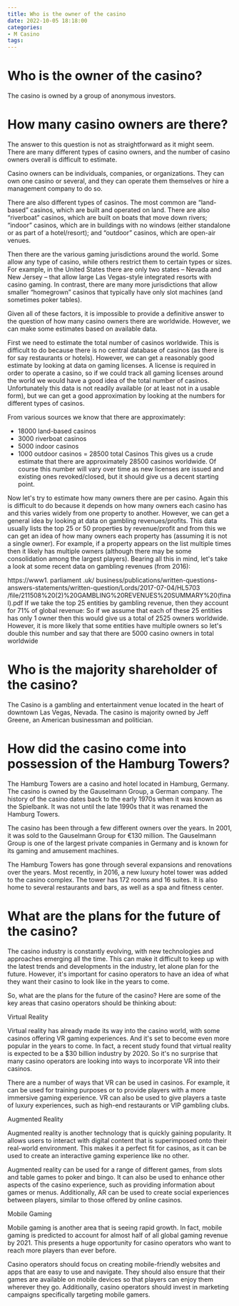```yaml
---
title: Who is the owner of the casino
date: 2022-10-05 18:18:00
categories:
- M Casino
tags:
---
```



#  Who is the owner of the casino?

The casino is owned by a group of anonymous investors.

#  How many casino owners are there?

The answer to this question is not as straightforward as it might seem. There are many different types of casino owners, and the number of casino owners overall is difficult to estimate.

Casino owners can be individuals, companies, or organizations. They can own one casino or several, and they can operate them themselves or hire a management company to do so.

There are also different types of casinos. The most common are “land-based” casinos, which are built and operated on land. There are also “riverboat” casinos, which are built on boats that move down rivers; “indoor” casinos, which are in buildings with no windows (either standalone or as part of a hotel/resort); and “outdoor” casinos, which are open-air venues.

Then there are the various gaming jurisdictions around the world. Some allow any type of casino, while others restrict them to certain types or sizes. For example, in the United States there are only two states – Nevada and New Jersey – that allow large Las Vegas-style integrated resorts with casino gaming. In contrast, there are many more jurisdictions that allow smaller “homegrown” casinos that typically have only slot machines (and sometimes poker tables).

Given all of these factors, it is impossible to provide a definitive answer to the question of how many casino owners there are worldwide. However, we can make some estimates based on available data.

First we need to estimate the total number of casinos worldwide. This is difficult to do because there is no central database of casinos (as there is for say restaurants or hotels). However, we can get a reasonably good estimate by looking at data on gaming licenses. A license is required in order to operate a casino, so if we could track all gaming licenses around the world we would have a good idea of the total number of casinos. Unfortunately this data is not readily available (or at least not in a usable form), but we can get a good approximation by looking at the numbers for different types of casinos.

From various sources we know that there are approximately:

- 18000 land-based casinos
- 3000 riverboat casinos
- 5000 indoor casinos
- 1000 outdoor casinos
= 28500 total Casinos
This gives us a crude estimate that there are approximately 28500 casinos worldwide. Of course this number will vary over time as new licenses are issued and existing ones revoked/closed, but it should give us a decent starting point.

Now let's try to estimate how many owners there are per casino. Again this is difficult to do because it depends on how many owners each casino has and this varies widely from one property to another. However, we can get a general idea by looking at data on gambling revenues/profits. This data usually lists the top 25 or 50 properties by revenue/profit and from this we can get an idea of how many owners each property has (assuming it is not a single owner). For example, if a property appears on the list multiple times then it likely has multiple owners (although there may be some consolidation among the largest players).
Bearing all this in mind, let's take a look at some recent data on gambling revenues (from 2016):         

https://www1. parliament .uk/ business/publications/written-questions-answers-statements/written-question/Lords/2017-07-04/HL5703 /file/211508%20(2)%20GAMBLING%20REVENUES%20SUMMARY%20(final).pdf If we take the top 25 entities by gambling revenue, then they account for 71% of global revenue:     So if we assume that each of these 25 entities has only 1 owner then this would give us a total of 2525 owners worldwide. However, it is more likely that some entities have multiple owners so let's double this number and say that there are 5000 casino owners in total worldwide

#  Who is the majority shareholder of the casino?

The Casino is a gambling and entertainment venue located in the heart of downtown Las Vegas, Nevada. The casino is majority owned by Jeff Greene, an American businessman and politician.

#  How did the casino come into possession of the Hamburg Towers?

The Hamburg Towers are a casino and hotel located in Hamburg, Germany. The casino is owned by the Gauselmann Group, a German company. The history of the casino dates back to the early 1970s when it was known as the Spielbank. It was not until the late 1990s that it was renamed the Hamburg Towers.

The casino has been through a few different owners over the years. In 2001, it was sold to the Gauselmann Group for €130 million. The Gauselmann Group is one of the largest private companies in Germany and is known for its gaming and amusement machines.

The Hamburg Towers has gone through several expansions and renovations over the years. Most recently, in 2016, a new luxury hotel tower was added to the casino complex. The tower has 172 rooms and 16 suites. It is also home to several restaurants and bars, as well as a spa and fitness center.

#  What are the plans for the future of the casino?

The casino industry is constantly evolving, with new technologies and approaches emerging all the time. This can make it difficult to keep up with the latest trends and developments in the industry, let alone plan for the future. However, it's important for casino operators to have an idea of what they want their casino to look like in the years to come.

So, what are the plans for the future of the casino? Here are some of the key areas that casino operators should be thinking about:

Virtual Reality

Virtual reality has already made its way into the casino world, with some casinos offering VR gaming experiences. And it's set to become even more popular in the years to come. In fact, a recent study found that virtual reality is expected to be a $30 billion industry by 2020. So it's no surprise that many casino operators are looking into ways to incorporate VR into their casinos.

There are a number of ways that VR can be used in casinos. For example, it can be used for training purposes or to provide players with a more immersive gaming experience. VR can also be used to give players a taste of luxury experiences, such as high-end restaurants or VIP gambling clubs.

Augmented Reality

Augmented reality is another technology that is quickly gaining popularity. It allows users to interact with digital content that is superimposed onto their real-world environment. This makes it a perfect fit for casinos, as it can be used to create an interactive gaming experience like no other.

Augmented reality can be used for a range of different games, from slots and table games to poker and bingo. It can also be used to enhance other aspects of the casino experience, such as providing information about games or menus. Additionally, AR can be used to create social experiences between players, similar to those offered by online casinos.

Mobile Gaming

Mobile gaming is another area that is seeing rapid growth. In fact, mobile gaming is predicted to account for almost half of all global gaming revenue by 2021. This presents a huge opportunity for casino operators who want to reach more players than ever before.

Casino operators should focus on creating mobile-friendly websites and apps that are easy to use and navigate. They should also ensure that their games are available on mobile devices so that players can enjoy them wherever they go. Additionally, casino operators should invest in marketing campaigns specifically targeting mobile gamers.